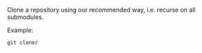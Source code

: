 Clone a repository using our recommended way, i.e. recurse on all submodules.

Example:

```shell
git cloner
```
